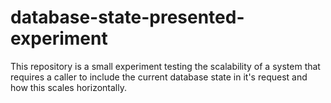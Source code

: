# database-state-presented-experiment
This repository is a small experiment testing the scalability of a system that requires a caller to include the current database state in it's request and how this scales horizontally.
